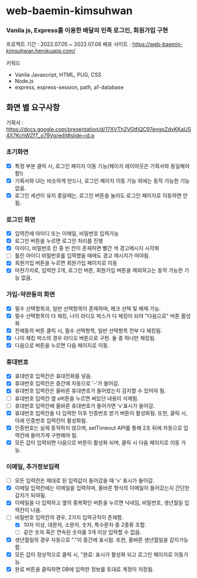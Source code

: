 # web-baemin-kimsuhwan

### Vanila js, Express를 이용한 배달의 민족 로그인, 회원가입 구현

프로젝트 기간 : 2022.07.05 ~ 2022.07.08
배포 사이트 : https://web-baemin-kimsuhwan.herokuapp.com/

키워드

- Vanila Javascript, HTML, PUG, CSS
- Node.js
- express, express-session, path, a1-database

## 화면 별 요구사항

기획서 : https://docs.google.com/presentation/d/17XVTh2VGtfiQC97engoZdvKKaUS4X7KchWZfT_o79Vg/edit#slide=id.p

### 초기화면

- [x] 특정 부분 클릭 시, 로그인 페이지 이동 기능(페이지 레이아웃은 기획서와 동일해야 함!)
- [x] 기획서와 UI는 비슷하게 만드나, 로그인 페이지 이동 기능 외에는 동작 가능한 기능 없음.
- [x] 로그인 세션이 유지 중일때는, 로그인 버튼을 눌러도 로그인 페이지로 이동하면 안 됨.

### 로그인 화면

- [x] 입력칸에 아이디 또는 이메일, 비밀번호 입력가능
- [x] 로그인 버튼을 누르면 로그인 처리를 진행
- [x] 아이디, 비밀번호 칸 중 빈 칸이 존재하면 빨간 색 경고메시지 시각화
- [ ] 틀린 아이디 비밀번호를 입력했을 때에도 경고 메시지가 떠야됨.
- [x] 회원가입 버튼을 누르면 회원가입 페이지로 이동
- [x] 마찬가지로, 입력칸 2개, 로그인 버튼, 회원가입 버튼을 제외하고는 동작 가능한 기능 없음.

### 가입-약관동의 화면

- [x] 필수 선택항목과, 일반 선택항목이 존재하며, 체크 선택 및 해제 가능.
- [x] 필수 선택항목이 다 체킹, 나이 라디오 박스가 다 체킹이 되야 "다음으로" 버튼 활성화
- [x] 전체동의 버튼 클릭 시, 필수 선택항목, 일반 선택항목 전부 다 체킹됨.
- [x] 나이 체킹 박스의 경우 라디오 버튼으로 구현. 둘 중 하나만 체킹됨.
- [x] 다음으로 버튼을 누르면 다음 페이지로 이동.

### 휴대번호

- [x] 휴대번호 입력칸은 휴대전화를 넣음.
- [x] 휴대번호 입력칸은 중간에 자동으로 '-'가 들어감.
- [x] 휴대번호 입력칸은 올바른 휴대번호가 들어왔는지 감지할 수 있어야 됨.
- [ ] 휴대번호 입력칸 옆 x버튼을 누르면 써있던 내용이 삭제됨.
- [ ] 휴대번호 입력칸에 올바른 휴대번호가 들어가면 'v'표시가 들어감.
- [x] 휴대번호 입력칸을 다 입력한 이후 인증번호 받기 버튼이 활성화됨. 또한, 클릭 시, 아래 인증번호 입력칸이 활성화됨.
- [x] 인증번호는 실제 동작하지 않으며, setTimeout API를 통해 2초 뒤에 자동으로 입력칸에 들어가게 구현해야 됨.
- [x] 모든 값이 입력되면 다음으로 버튼이 활성화 되며, 클릭 시 다음 페이지로 이동 가능.

### 이메일, 추가정보입력

- [ ] 모든 입력칸은 제대로 된 입력값이 들어갔을 때 'v' 표시가 들어감.
- [x] 이메일 입력칸에는 이메일을 입력하며, 올바른 형식의 이메일이 들어갔는지 간단한 감지가 되야됨.
- [x] 이메일을 다 입력하고 옆의 중복확인 버튼을 누르면 닉네임, 비밀번호, 생년월일 입력칸이 나옴.
- [ ] 비밀번호 입력칸의 경우, 2가지 입력규칙이 존재함.
  - [x] 10자 이상, 대문자, 소문자, 숫자, 특수문자 중 2종류 조합.
  - [ ] 같은 숫자 혹은 연속된 숫자를 3개 이상 입력할 수 없음.
- [x] 생년월일의 경우 자동으로 "."이 중간에 표시됨. 또한, 올바른 생년월일을 감지가능함.
- [x] 모든 값이 정상적으로 클릭 시, "완료: 표시가 활성화 되고 로그인 페이지로 이동가능.
- [x] 완료 버튼을 클릭하면 DB에 입력한 정보를 토대로 계정이 저장됨.
